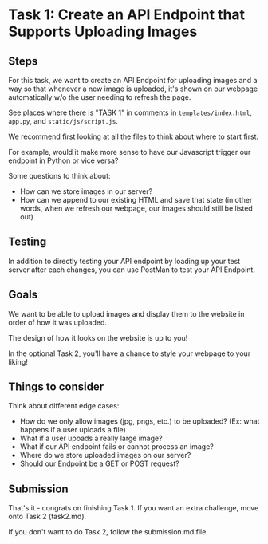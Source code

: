 # Task 1: Create an API Endpoint that Supports Uploading Images

## Steps
For this task, we want to create an API Endpoint for uploading images and a way so that whenever a new image is uploaded, it's shown on our webpage automatically w/o the user needing to refresh the page.

See places where there is "TASK 1" in comments in `templates/index.html`, `app.py`, and `static/js/script.js`.

We recommend first looking at all the files to think about where to start first. 

For example, would it make more sense to have our Javascript trigger our endpoint in Python or vice versa?

Some questions to think about:
* How can we store images in our server?
* How can we append to our existing HTML and save that state (in other words, when we refresh our webpage, our images should still be listed out)

## Testing
In addition to directly testing your API endpoint by loading up your test server after each changes, you can use PostMan to test your API Endpoint. 

## Goals
We want to be able to upload images and display them to the website in order of how it was uploaded. 

The design of how it looks on the website is up to you!

In the optional Task 2, you'll have a chance to style your webpage to your liking!

## Things to consider
Think about different edge cases:
* How do we only allow images (jpg, pngs, etc.) to be uploaded? (Ex: what happens if a user uploads a file)
* What if a user upoads a really large image?
* What if our API endpoint fails or cannot process an image?
* Where do we store uploaded images on our server?
* Should our Endpoint be a GET or POST request?

## Submission
That's it - congrats on finishing Task 1. If you want an extra challenge, move onto Task 2 (task2.md).

If you don't want to do Task 2, follow the submission.md file.